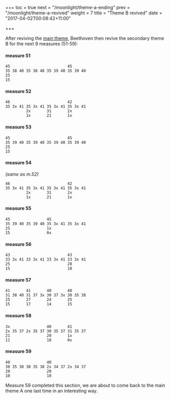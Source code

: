 +++
toc = true
next = "/moonlight/theme-a-ending"
prev = "/moonlight/theme-a-revived"
weight = 7
title = "Theme B revived"
date = "2017-04-02T00:08:42+11:00"

+++

After reviving the [main theme](/moonlight/theme-a-revived), Beethoven then revive the secondary theme B for the next 9 measures (51-59):

#### measure 51
~~~~
45                         45
35 38 40 35 38 40 35 39 40 35 39 40
25
15
~~~~

#### measure 52
~~~~
46                         42
35 3x 41 35 3x 41 35 3x 41 35 3x 41
         2x       31       2x
         1x       21       1x
~~~~

#### measure 53
~~~~
45                         45
35 39 40 35 39 40 35 39 40 35 39 40
25
15
~~~~

#### measure 54
_(same as m.52)_
~~~~
46                         42
35 3x 41 35 3x 41 35 3x 41 35 3x 41
         2x       31       2x
         1x       21       1x
~~~~

#### measure 55
~~~~
45                45
35 39 40 35 39 40 35 3x 41 35 3x 41
25                1x
15                0x
~~~~

#### measure 56
~~~~
43                         43
33 3x 41 33 3x 41 33 3x 41 33 3x 41
25                         28
15                         18
~~~~

#### measure 57
~~~~
41       41       40       40
31 38 40 31 37 3x 30 37 3x 30 35 38
25       27       24       25
15       17       14       15
~~~~

#### measure 58
~~~~
3x                40       41
2x 35 37 2x 35 37 30 35 37 31 35 37
21                20       1x
11                10       0x
~~~~

#### measure 59
~~~~
40                40
30 35 38 30 35 38 2x 34 37 2x 34 37
20                20
10                10
~~~~


Measure 59 completed this section, we are about to come back to the main theme A one last time in an interesting way.
